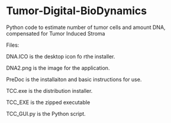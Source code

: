# Tumor-Digital-BioDynamics
Python code to estimate number of tumor cells and amount DNA, compensated for Tumor Induced Stroma

Files:

DNA.ICO is the desktop icon fo rthe installer.

DNA2.png is the image for the application.

PreDoc is the installaiton and basic instructions for use.

TCC.exe is the distribution installer.

TCC_EXE is the zipped executable

TCC_GUI.py is the Python script.
